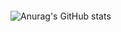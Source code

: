 ```C#

```


![Anurag's GitHub stats](https://github-readme-stats.vercel.app/api?username=jarosloov&show_icons=true&theme=dracula)



